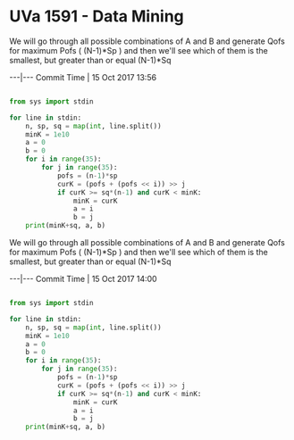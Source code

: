 # UVa 1591 - Data Mining



We will go through all possible combinations of A and B and generate Qofs for maximum Pofs ( (N-1)*Sp )
and then we'll see which of them is the smallest, but greater than or equal (N-1)*Sq



---|---
Commit Time | 15 Oct 2017 13:56

```py

from sys import stdin

for line in stdin:
    n, sp, sq = map(int, line.split())
    minK = 1e10
    a = 0
    b = 0
    for i in range(35):
        for j in range(35):
            pofs = (n-1)*sp
            curK = (pofs + (pofs << i)) >> j
            if curK >= sq*(n-1) and curK < minK:
                minK = curK
                a = i
                b = j
    print(minK+sq, a, b)

```


We will go through all possible combinations of A and B and generate Qofs for maximum Pofs ( (N-1)*Sp )
and then we'll see which of them is the smallest, but greater than or equal (N-1)*Sq



---|---
Commit Time | 15 Oct 2017 14:00

```py

from sys import stdin

for line in stdin:
    n, sp, sq = map(int, line.split())
    minK = 1e10
    a = 0
    b = 0
    for i in range(35):
        for j in range(35):
            pofs = (n-1)*sp
            curK = (pofs + (pofs << i)) >> j
            if curK >= sq*(n-1) and curK < minK:
                minK = curK
                a = i
                b = j
    print(minK+sq, a, b)

```
